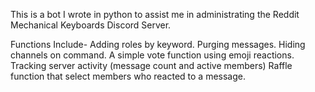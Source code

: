 This is a bot I wrote in python to assist me in administrating the Reddit Mechanical Keyboards Discord Server.

Functions Include-
Adding roles by keyword.
Purging messages.
Hiding channels on command.
A simple vote function using emoji reactions.
Tracking server activity (message count and active members)
Raffle function that select members who reacted to a message.